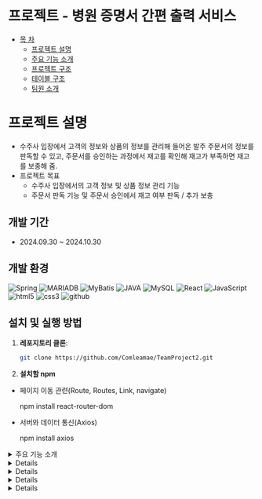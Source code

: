 # 프로젝트 - 병원 증명서 간편 출력 서비스

* [목 차](#-목-차)
    - [프로젝트 설명](#프로젝트-설명)   
    - [주요 기능 소개](#주요-기능-소개)   
    - [프로젝트 구조](#프로젝트-구조)   
    - [테이블 구조](#테이블-구조)
    - [팀원 소개](#팀원-소개)

# 프로젝트 설명

* 수주사 입장에서 고객의 정보와 상품의 정보를 관리해 들어온 발주 주문서의 정보를 판독할 수 있고,
      주문서를 승인하는 과정에서 재고를 확인해 재고가 부족하면 재고를 보충해 줌. 
* 프로젝트 목표
    * 수주사 입장에서의 고객 정보 및 상품 정보 관리 기능
    * 주문서 판독 기능 및 주문서 승인에서 재고 여부 판독 / 추가 보충

## 개발 기간
- 2024.09.30 ~ 2024.10.30

## 개발 환경

![Spring](https://img.shields.io/badge/Spring-6DB33F?style=flat-square&logo=Spring&logoColor=white)
![MARIADB](https://img.shields.io/badge/MARIADB-003545?style=flat-square&logo=MARIADB&logoColor=white)
![MyBatis](https://img.shields.io/badge/MyBatis-621773?style=flat-square&logo=MyBatis&logoColor=white)
![JAVA](https://img.shields.io/badge/Java-DE3723?style=flat-square&logo=JAVA&logoColor=white)
![MySQL](https://img.shields.io/badge/MySQL-4479A1?style=flat-square&logo=MySQL&logoColor=white)
![React](https://img.shields.io/badge/React-61DAFB?style=flat-square&logo=React&logoColor=white)
![JavaScript](https://img.shields.io/badge/JavaScript-F7DF1E?style=flat-square&logo=JavaScript&logoColor=white)
![html5](https://img.shields.io/badge/html5-E34F26?style=flat-square&logo=html5&logoColor=white)
![css3](https://img.shields.io/badge/css3-1572B6?style=flat-square&logo=css3&logoColor=white)
![github](https://img.shields.io/badge/github-181717?style=flat-square&logo=github&logoColor=white)

## 설치 및 실행 방법

1. **레포지토리 클론**:
   ```bash
   git clone https://github.com/Comleamae/TeamProject2.git
   
2. **설치할 npm**

  - 페이지 이동 관련(Route, Routes, Link, navigate)
      
      npm install react-router-dom

 - 서버와 데이터 통신(Axios)
      
   npm install axios


<details><summary>주요 기능 소개</summary>

</details>



<details> 거래처 정보 관리

![거래처 관련](https://github.com/user-attachments/assets/d2fcd564-c45b-48e3-b2a7-9878d505461a)

* 고객의 정보를 저장, 수정, 삭제해서 관리할 수 있음
* 상품의 재고와 입고 날짜 정보는 상품 상세 테이블에서 관리함.
* 오래된 제품 순으로 정렬

</details>

<details> 발주 신청 연동하여 수주 기능 구현

![발주 신청](https://github.com/user-attachments/assets/85464b7a-627b-4bb4-877c-64180689ac5e)
![발주 신청2](https://github.com/user-attachments/assets/a0a7d65b-5bef-4a61-92f1-04fdb295fa2c)
* 발주 컴퓨터에서 요청을 보낼 때 수주 컴퓨터의 데이터 베이스로 요청을 보내줌.


![상품 등록](https://github.com/user-attachments/assets/c1fc4d89-3732-42a7-be52-40ca7a8a6eba)
* 발주에 성공하여 수주 컴퓨터로 데이터를 받아온 경우
* 수주 컴퓨터에서 아이템 등록 및 기타 수정 기능을 할 수 있도록 구현


</details>

<details> 수주 성공 후 재고 감소 기능

![성공 후 재고 감소](https://github.com/user-attachments/assets/8240e440-cb80-41ae-8bd4-54a74224e31a)

* 필요한 상품의 수가 재고수보다 적거나 같다면 성공
* 각 상품의 오래된 재고부터 차감 -> 차감하고 남는 재고수는 따로 담아 다시 반복함->0이 될때까지 반복
* 주문서를 완료된 리스트로 이동
* 매출 페이지로 이동

</details>


<details> 수주 실패 후 재고 보충 기능

![실패 후 재고](https://github.com/user-attachments/assets/fa912247-b74c-4c61-8b04-c244508cf2cf)

* 필요한 상품의 수가 재고수보다 많다면 실패
* 필요한 재고의 수량을 기록-> 필요 재고 수 테이블에 수록
* 주문서를 재고 보충 페이지의 실패 리스트에 이동

</details>
